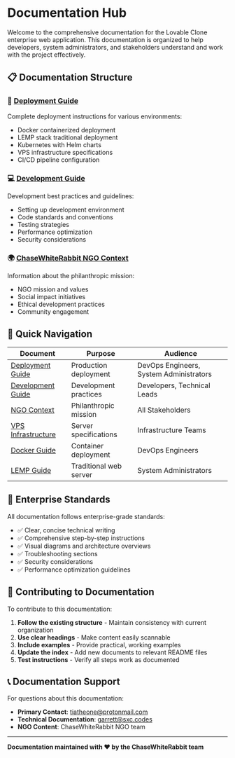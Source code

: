 # Documentation Hub

Welcome to the comprehensive documentation for the Lovable Clone enterprise web application. This documentation is organized to help developers, system administrators, and stakeholders understand and work with the project effectively.

## 📋 Documentation Structure

### 🚀 [Deployment Guide](./deployment/README.md)
Complete deployment instructions for various environments:
- Docker containerized deployment
- LEMP stack traditional deployment
- Kubernetes with Helm charts
- VPS infrastructure specifications
- CI/CD pipeline configuration

### 💻 [Development Guide](./development/README.md)
Development best practices and guidelines:
- Setting up development environment
- Code standards and conventions
- Testing strategies
- Performance optimization
- Security considerations

### 🌍 [ChaseWhiteRabbit NGO Context](./ngo-context/README.md)
Information about the philanthropic mission:
- NGO mission and values
- Social impact initiatives
- Ethical development practices
- Community engagement

## 🎯 Quick Navigation

| Document | Purpose | Audience |
|----------|---------|----------|
| [Deployment Guide](./deployment/README.md) | Production deployment | DevOps Engineers, System Administrators |
| [Development Guide](./development/README.md) | Development practices | Developers, Technical Leads |
| [NGO Context](./ngo-context/README.md) | Philanthropic mission | All Stakeholders |
| [VPS Infrastructure](./deployment/vps-infrastructure.md) | Server specifications | Infrastructure Teams |
| [Docker Guide](./deployment/docker-guide.md) | Container deployment | DevOps Engineers |
| [LEMP Guide](./deployment/lemp-guide.md) | Traditional web server | System Administrators |

## 🏢 Enterprise Standards

All documentation follows enterprise-grade standards:
- ✅ Clear, concise technical writing
- ✅ Comprehensive step-by-step instructions
- ✅ Visual diagrams and architecture overviews
- ✅ Troubleshooting sections
- ✅ Security considerations
- ✅ Performance optimization guidelines

## 🤝 Contributing to Documentation

To contribute to this documentation:

1. **Follow the existing structure** - Maintain consistency with current organization
2. **Use clear headings** - Make content easily scannable
3. **Include examples** - Provide practical, working examples
4. **Update the index** - Add new documents to relevant README files
5. **Test instructions** - Verify all steps work as documented

## 📞 Documentation Support

For questions about this documentation:
- **Primary Contact**: tiatheone@protonmail.com
- **Technical Documentation**: garrett@sxc.codes
- **NGO Content**: ChaseWhiteRabbit NGO team

---

**Documentation maintained with ❤️ by the ChaseWhiteRabbit team**
